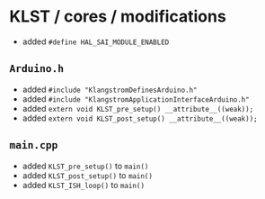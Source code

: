 # KLST / cores / modifications

- added `#define HAL_SAI_MODULE_ENABLED`

## `Arduino.h`

- added `#include "KlangstromDefinesArduino.h"`
- added `#include "KlangstromApplicationInterfaceArduino.h"`
- added `extern void KLST_pre_setup() __attribute__((weak));`
- added `extern void KLST_post_setup() __attribute__((weak));`

## `main.cpp`

- added `KLST_pre_setup()` to `main()`
- added `KLST_post_setup()` to `main()`
- added `KLST_ISH_loop()` to `main()`
